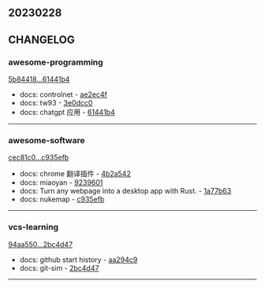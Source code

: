 ## 20230228

## CHANGELOG

### awesome-programming

[5b84418...61441b4](https://github.com/zhbhun/awesome-programming/compare/5b84418...61441b4)

* docs: controlnet - [ae2ec4f](https://github.com/zhbhun/awesome-programming/commit/ae2ec4f90d61f8d448ce9f7fb7a7f5a4ed94cead)
* docs: tw93 - [3e0dcc0](https://github.com/zhbhun/awesome-programming/commit/3e0dcc0caf8c0803aee3d6faaf8fb674ed617761)
* docs: chatgpt 应用 - [61441b4](https://github.com/zhbhun/awesome-programming/commit/61441b4371cc64276393303d37fb42cfc3d7652b)

---

### awesome-software

[cec81c0...c935efb](https://github.com/zhbhun/awesome-software/compare/cec81c0...c935efb)

* docs: chrome 翻译插件 - [4b2a542](https://github.com/zhbhun/awesome-software/commit/4b2a5420d814ae04051eed5585778980652537db)
* docs: miaoyan - [9239601](https://github.com/zhbhun/awesome-software/commit/923960180743a28620a63fcd1c75732646a2a96e)
* docs: Turn any webpage into a desktop app with Rust. - [1a77b63](https://github.com/zhbhun/awesome-software/commit/1a77b63b30e57d7f8d21ae635cba0969401bfc2d)
* docs: nukemap - [c935efb](https://github.com/zhbhun/awesome-software/commit/c935efb88d40c18da42140367bb67bd399d48776)

---

### vcs-learning

[94aa550...2bc4d47](https://github.com/zhbhun/vcs-learning/compare/94aa550...2bc4d47)

* docs: github start history - [aa294c9](https://github.com/zhbhun/vcs-learning/commit/aa294c91d2fdd67758c12e0bc52cb760da47fa4e)
* docs: git-sim - [2bc4d47](https://github.com/zhbhun/vcs-learning/commit/2bc4d4755f9cc34c8e5e4e46a637e6de955a10b0)

---

